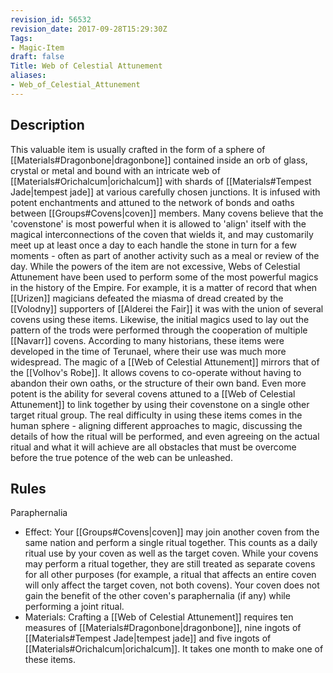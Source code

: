 ```yaml
---
revision_id: 56532
revision_date: 2017-09-28T15:29:30Z
Tags:
- Magic-Item
draft: false
Title: Web of Celestial Attunement
aliases:
- Web_of_Celestial_Attunement
---
```

## Description
This valuable item is usually crafted in the form of a sphere of [[Materials#Dragonbone|dragonbone]] contained inside an orb of glass, crystal or metal and bound with an intricate web of [[Materials#Orichalcum|orichalcum]] with shards of [[Materials#Tempest Jade|tempest jade]] at various carefully chosen junctions. It is infused with potent enchantments and attuned to the network of bonds and oaths between [[Groups#Covens|coven]] members. Many covens believe that the 'covenstone' is most powerful when it is allowed to 'align' itself with the magical interconnections of the coven that wields it, and may customarily meet up at least once a day to each handle the stone in turn for a few moments - often as part of another activity such as a meal or review of the day.
While the powers of the item are not excessive, Webs of Celestial Attunement have been used to perform some of the most powerful magics in the history of the Empire. For example, it is a matter of record that when [[Urizen]] magicians defeated the miasma of dread created by the [[Volodny]] supporters of [[Alderei the Fair]] it was with the union of several covens using these items. Likewise, the initial magics used to lay out the pattern of the trods were performed through the cooperation of multiple [[Navarr]] covens. According to many historians, these items were developed in the time of Terunael, where their use was much more widespread. 
The magic of a [[Web of Celestial Attunement]] mirrors that of the [[Volhov's Robe]]. It allows covens to co-operate without having to abandon their own oaths, or the structure of their own band. Even more potent is the ability for several covens attuned to a [[Web of Celestial Attunement]] to link together by using their covenstone on a single other target ritual group. The real difficulty in using these items comes in the human sphere - aligning different approaches to magic, discussing the details of how the ritual will be performed, and even agreeing on the actual ritual and what it will achieve are all obstacles that must be overcome before the true potence of the web can be unleashed.
## Rules
Paraphernalia
* Effect: Your [[Groups#Covens|coven]] may join another coven from the same nation and perform a single ritual together. This counts as a daily ritual use by your coven as well as the target coven. While your covens may perform a ritual together, they are still treated as separate covens for all other purposes (for example, a ritual that affects an entire coven will only affect the target coven, not both covens). Your coven does not gain the benefit of the other coven's paraphernalia (if any) while performing a joint ritual.
* Materials: Crafting a [[Web of Celestial Attunement]] requires ten measures of [[Materials#Dragonbone|dragonbone]], nine ingots of [[Materials#Tempest Jade|tempest jade]] and five ingots of [[Materials#Orichalcum|orichalcum]]. It takes one month to make one of these items.